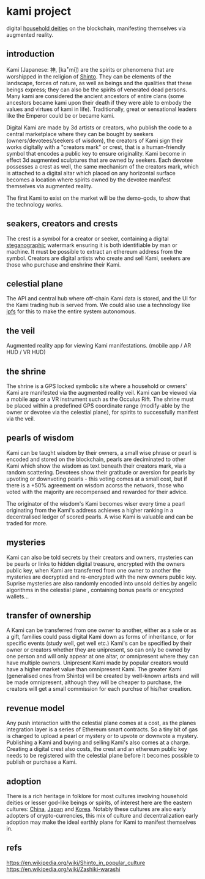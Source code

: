 # kami project

digital [household deities](https://en.wikipedia.org/wiki/Household_deity) on the blockchain, manifesting themselves via augmented reality.

## introduction

Kami (Japanese: 神, [kaꜜmi]) are the spirits or phenomena that are worshipped in the religion of [Shinto](https://en.wikipedia.org/wiki/Shinto_in_popular_culture). They can be elements of the landscape, forces of nature, as well as beings and the qualities that these beings express; they can also be the spirits of venerated dead persons. Many kami are considered the ancient ancestors of entire clans (some ancestors became kami upon their death if they were able to embody the values and virtues of kami in life). Traditionally, great or sensational leaders like the Emperor could be or became kami.

Digital Kami are made by 3d artists or creators, who publish the code to a central marketplace where they can be bought by seekers (owners/devotees/seekers of wisdom), the creators of Kami sign their works digitally with a "creators mark" or crest, that is a human-friendly symbol that encodes a public key to ensure originality. Kami become in effect 3d augmented sculptures that are owned by seekers. Each devotee possesses a crest as well, the same mechanism of the creators mark, which is attached to a digital altar which placed on any horizontal surface becomes a location where spirits owned by the devotee manifest themselves via augmented reality.

The first Kami to exist on the market will be the demo-gods, to show that the technology works.

## seakers, creators and crests

The crest is a symbol for a creator or seeker, containing a digital [steganographic](https://en.wikipedia.org/wiki/Steganography) watermark ensuring it is both identifiable by man or machine. It must be possible to extract an ethereum address from the symbol. Creators are digital artists who create and sell Kami, seekers are those who purchase and enshrine their Kami. 

## celestial plane

The API and central hub where off-chain Kami data is stored, and the UI for the Kami trading hub is served from. We could also use a technology like [ipfs](https://ipfs.io/) for this to make the entire system autonomous.

## the veil

Augmented reality app for viewing Kami manifestations. (mobile app / AR HUD / VR HUD) 

## the shrine

The shrine is a GPS locked symbolic site where a household or owners' Kami are manifested via the augmented reality veil. Kami can be viewed via a mobile app or a VR instrument such as the Occulus Rift. The shrine must be placed within a predefined GPS coordinate range (modify-able by the owner or devotee via the celestial plane), for spirits to successfully manifest via the veil.

## pearls of wisdom

Kami can be taught wisdom by their owners, a small wise phrase or pearl is encoded and stored on the blockchain, pearls are deciminated to other Kami which show the wisdom as text beneath their creators mark, via a random scattering. Devotees show their gratitude or aversion for pearls by upvoting or downvoting pearls - this voting comes at a small cost, but if there is a +50% agreement on wisdom acorss the network, those who voted with the majority are recompensed and rewarded for their advice.

The originator of the wisdom's Kami becomes wiser every time a pearl originating from the Kami's address achieves a higher ranking in a decentralised ledger of scored pearls. A wise Kami is valuable and can be traded for more.

## mysteries

Kami can also be told secrets by their creators and owners, mysteries can be pearls or links to hidden digital treasure, encrypted with the owners public key, when Kami are transferred from one owner to another the mysteries are decrypted and re-encrypted with the new owners public key. Suprise mysteries are also randomly encoded into unsold deities by angelic algorithms in the celestial plane , containing bonus pearls or encypted wallets...

## transfer of ownership

A Kami can be transferred from one owner to another, either as a sale or as a gift, families could pass digital Kami down as forms of inheritance, or for specific events (study well, get well etc.) Kami's can be specified by their owner or creators whether they are unipresent, so can only be owned by one person and will only appear at one altar, or omnipresent where they can have multiple owners. Unipresent Kami made by popular creators would have a higher market value than omnipresent Kami. The greater Kami (generalised ones from Shinto) will be created by well-known artists and will be made omnipresent, although they will be cheaper to purchase, the creators will get a small commission for each purchse of his/her creation.

## revenue model

Any push interaction with the celestial plane comes at a cost, as the planes integration layer is a series of Ethereum smart contracts. So a tiny bit of gas is charged to upload a pearl or mystery or to upvote or downvote a mystery. Publishing a Kami and buying and selling Kami's also comes at a charge. Creating a digital crest also costs, the crest and an ethereum public key needs to be registered with the celestial plane before it becomes possible to publish or purchase a Kami.

## adoption

There is a rich heritage in folklore for most cultures involving household deities or lesser god-like beings or spirits, of interest here are the eastern cultures: [China](https://en.wikipedia.org/wiki/Kitchen_God), [Japan](https://en.wikipedia.org/wiki/Shinto) and [Korea](https://en.wikipedia.org/wiki/Gasin_faith). Notably these cultures are also early adopters of crypto-currencies, this mix of culture and decentralization early adoption may make the ideal earthly plane for Kami to manifest themselves in.

## refs
https://en.wikipedia.org/wiki/Shinto_in_popular_culture
https://en.wikipedia.org/wiki/Zashiki-warashi



